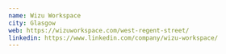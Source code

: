 ```yaml
---
name: Wizu Workspace
city: Glasgow
web: https://wizuworkspace.com/west-regent-street/
linkedin: https://www.linkedin.com/company/wizu-workspace/
---
```

